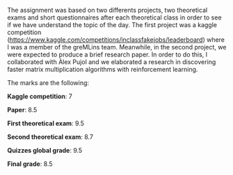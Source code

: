The assignment was based on two differents projects, two theoretical exams and short questionnaires after each theoretical class in order to see if we have 
understand the topic of the day. The first project was a kaggle competition (https://www.kaggle.com/competitions/inclassfakejobs/leaderboard)
where I was a member of the greMLins team. Meanwhile, in the second project, we were expected to produce a brief research paper. In order to do this, 
I collaborated with Àlex Pujol and we elaborated a research in discovering faster matrix multiplication algorithms with reinforcement learning.

The marks are the following:

**Kaggle competition**: 7

**Paper**: 8.5

**First theoretical exam**: 9.5

**Second theoretical exam**: 8.7

**Quizzes global grade**: 9.5

**Final grade**: 8.5
